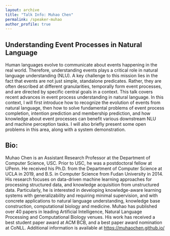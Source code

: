 ```yaml
---
layout: archive
title: "Talk Info: Muhao Chen"
permalink: /speaker-muhao
author_profile: true
---
```


## Understanding Event Processes in Natural Language

Human languages evolve to communicate about events happening in the real world. Therefore, understanding events plays a critical role in natural language understanding (NLU). A key  challenge to this mission lies in the fact that events are not just simple, standalone predicates. Rather, they are often described at different granularities, temporally form event processes, and are directed by specific central goals in a context. This talk covers recent advances in event process understanding in natural language. In this context, I will first introduce how to recognize the evolution of events from natural language, then how to solve fundamental problems of event process completion, intention prediction and membership prediction, and how knowledge about event processes can benefit various downstream NLU and machine perception tasks. I will also briefly present some open problems in this area, along with a system demonstration.





## Bio:

Muhao Chen is an Assistant Research Professor at the Department of Computer Science, USC. Prior to USC, he was a postdoctoral fellow at UPenn. He received his Ph.D. from the Department of Computer Science at UCLA in 2019, and B.S. in Computer Science from Fudan University in 2014. His research focuses on data-driven machine learning approaches for processing structured data, and knowledge acquisition from unstructured data. Particularly, he is interested in developing knowledge-aware learning systems with generalizability and requiring minimal supervision, and with concrete applications to natural language understanding, knowledge base construction, computational biology and medicine. Muhao has published over 40 papers in leading Artificial Intelligence, Natural Language Processing and Computational Biology venues. His work has received a best student paper award at ACM BCB, and a best paper award nomination at CoNLL. Additional information is available at https://muhaochen.github.io/
